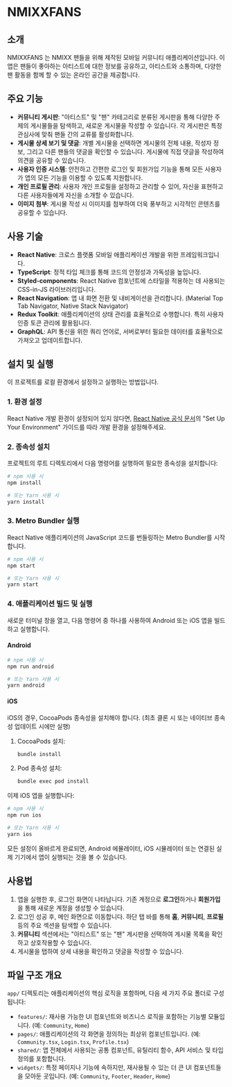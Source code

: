 # NMIXXFANS

## 소개

NMIXXFANS 는 NMIXX 팬들을 위해 제작된 모바일 커뮤니티 애플리케이션입니다. 이 앱은 팬들이 좋아하는 아티스트에 대한 정보를 공유하고, 아티스트와 소통하며, 다양한 팬 활동을 함께 할 수 있는 온라인 공간을 제공합니다.

## 주요 기능

*   **커뮤니티 게시판**: "아티스트" 및 "팬" 카테고리로 분류된 게시판을 통해 다양한 주제의 게시물들을 탐색하고, 새로운 게시물을 작성할 수 있습니다. 각 게시판은 특정 관심사에 맞춰 팬들 간의 교류를 활성화합니다.
*   **게시물 상세 보기 및 댓글**: 개별 게시물을 선택하면 게시물의 전체 내용, 작성자 정보, 그리고 다른 팬들의 댓글을 확인할 수 있습니다. 게시물에 직접 댓글을 작성하여 의견을 공유할 수 있습니다.
*   **사용자 인증 시스템**: 안전하고 간편한 로그인 및 회원가입 기능을 통해 모든 사용자가 앱의 모든 기능을 이용할 수 있도록 지원합니다.
*   **개인 프로필 관리**: 사용자 개인 프로필을 설정하고 관리할 수 있어, 자신을 표현하고 다른 사용자들에게 자신을 소개할 수 있습니다.
*   **이미지 첨부**: 게시물 작성 시 이미지를 첨부하여 더욱 풍부하고 시각적인 콘텐츠를 공유할 수 있습니다.

## 사용 기술

*   **React Native**: 크로스 플랫폼 모바일 애플리케이션 개발을 위한 프레임워크입니다.
*   **TypeScript**: 정적 타입 체크를 통해 코드의 안정성과 가독성을 높입니다.
*   **Styled-components**: React Native 컴포넌트에 스타일을 적용하는 데 사용되는 CSS-in-JS 라이브러리입니다.
*   **React Navigation**: 앱 내 화면 전환 및 내비게이션을 관리합니다. (Material Top Tab Navigator, Native Stack Navigator)
*   **Redux Toolkit**: 애플리케이션의 상태 관리를 효율적으로 수행합니다. 특히 사용자 인증 토큰 관리에 활용됩니다.
*   **GraphQL**: API 통신을 위한 쿼리 언어로, 서버로부터 필요한 데이터를 효율적으로 가져오고 업데이트합니다.

## 설치 및 실행

이 프로젝트를 로컬 환경에서 설정하고 실행하는 방법입니다.

### 1. 환경 설정

React Native 개발 환경이 설정되어 있지 않다면, [React Native 공식 문서](https://reactnative.dev/docs/set-up-your-environment)의 "Set Up Your Environment" 가이드를 따라 개발 환경을 설정해주세요.

### 2. 종속성 설치

프로젝트의 루트 디렉토리에서 다음 명령어를 실행하여 필요한 종속성을 설치합니다:

```sh
# npm 사용 시
npm install

# 또는 Yarn 사용 시
yarn install
```

### 3. Metro Bundler 실행

React Native 애플리케이션의 JavaScript 코드를 번들링하는 Metro Bundler를 시작합니다.

```sh
# npm 사용 시
npm start

# 또는 Yarn 사용 시
yarn start
```

### 4. 애플리케이션 빌드 및 실행

새로운 터미널 창을 열고, 다음 명령어 중 하나를 사용하여 Android 또는 iOS 앱을 빌드하고 실행합니다.

#### Android

```sh
# npm 사용 시
npm run android

# 또는 Yarn 사용 시
yarn android
```

#### iOS

iOS의 경우, CocoaPods 종속성을 설치해야 합니다. (최초 클론 시 또는 네이티브 종속성 업데이트 시에만 실행)

1.  CocoaPods 설치:
    ```sh
    bundle install
    ```
2.  Pod 종속성 설치:
    ```sh
    bundle exec pod install
    ```

이제 iOS 앱을 실행합니다:

```sh
# npm 사용 시
npm run ios

# 또는 Yarn 사용 시
yarn ios
```

모든 설정이 올바르게 완료되면, Android 에뮬레이터, iOS 시뮬레이터 또는 연결된 실제 기기에서 앱이 실행되는 것을 볼 수 있습니다.

## 사용법

1.  앱을 실행한 후, 로그인 화면이 나타납니다. 기존 계정으로 **로그인**하거나 **회원가입**을 통해 새로운 계정을 생성할 수 있습니다.
2.  로그인 성공 후, 메인 화면으로 이동합니다. 하단 탭 바를 통해 **홈**, **커뮤니티**, **프로필** 등의 주요 섹션을 탐색할 수 있습니다.
3.  **커뮤니티** 섹션에서는 "아티스트" 또는 "팬" 게시판을 선택하여 게시물 목록을 확인하고 상호작용할 수 있습니다.
4.  게시물을 탭하여 상세 내용을 확인하고 댓글을 작성할 수 있습니다.

## 파일 구조 개요

`app/` 디렉토리는 애플리케이션의 핵심 로직을 포함하며, 다음 세 가지 주요 폴더로 구성됩니다:

*   `features/`: 재사용 가능한 UI 컴포넌트와 비즈니스 로직을 포함하는 기능별 모듈입니다. (예: `Community`, `Home`)
*   `pages/`: 애플리케이션의 각 화면을 정의하는 최상위 컴포넌트입니다. (예: `Community.tsx`, `Login.tsx`, `Profile.tsx`)
*   `shared/`: 앱 전체에서 사용되는 공통 컴포넌트, 유틸리티 함수, API 서비스 및 타입 정의를 포함합니다.
*   `widgets/`: 특정 페이지나 기능에 속하지만, 재사용될 수 있는 더 큰 UI 컴포넌트들을 모아둔 곳입니다. (예: `Community`, `Footer`, `Header`, `Home`)
